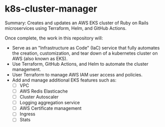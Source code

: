 # k8s-cluster-manager
Summary: Creates and updates an AWS EKS cluster of Ruby on Rails microservices using Terraform, Helm, and GitHub Actions.

Once complete, the work in this repository will:
- Serve as an "Infrastructure as Code" (IaC) service that fully automates the creation, customization, and tear down of a kubernetes cluster on AWS (also known as EKS).
- Use Terraform, GitHub Actions, and Helm to automate the cluster management.
- User Terraform to manage AWS IAM user access and policies.
- Add and manage additional EKS features such as:
    - [ ] VPC
    - [ ] AWS Redis Elasticache
    - [ ] Cluster Autoscaler
    - [ ] Logging aggregation service
    - [ ] AWS Certificate management
    - [ ] Ingress
    - [ ] Stats